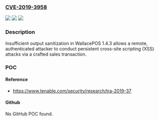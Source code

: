### [CVE-2019-3958](https://cve.mitre.org/cgi-bin/cvename.cgi?name=CVE-2019-3958)
![](https://img.shields.io/static/v1?label=Product&message=WallacePOS&color=blue)
![](https://img.shields.io/static/v1?label=Version&message=n%2Fa&color=blue)
![](https://img.shields.io/static/v1?label=Vulnerability&message=Authenticated%20Persistent%20Cross-site%20Scripting&color=brighgreen)

### Description

Insufficient output sanitization in WallacePOS 1.4.3 allows a remote, authenticated attacker to conduct persistent cross-site scripting (XSS) attacks via a crafted sales transaction.

### POC

#### Reference
- https://www.tenable.com/security/research/tra-2019-37

#### Github
No GitHub POC found.

